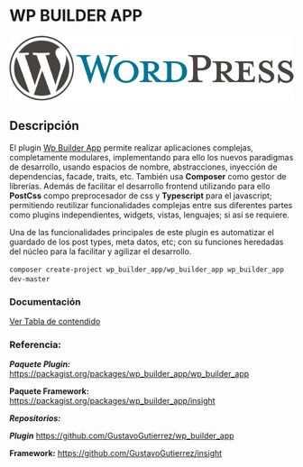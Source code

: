 # **WP BUILDER APP**

![](/assets/WordPress_logo.png)

## Descripción

El plugin [Wp Builder App](https://packagist.org/packages/wp_builder_app/wp_builder_app) permite realizar aplicaciones complejas, completamente modulares, implementando para ello los nuevos paradigmas de desarrollo, usando espacios de nombre, abstracciones, inyección de dependencias, facade, traits, etc. También usa **Composer** como gestor de librerías. Además de facilitar el desarrollo frontend utilizando para ello **PostCss** compo preprocesador de css y **Typescript** para el javascript; permitiendo reutilizar funcionalidades complejas entre sus diferentes partes como plugins independientes, widgets, vistas, lenguajes; si así se requiere.

Una de las funcionalidades principales de este plugin es automatizar el guardado de los post types, meta datos, etc; con su funciones heredadas del núcleo para la facilitar y agilizar el desarrollo.

`composer create-project wp_builder_app/wp_builder_app wp_builder_app dev-master`

### Documentación
[Ver Tabla de contendido](Summary.md)


### **Referencia:**

_**Paquete Plugin:**_
[https:\/\/packagist.org\/packages\/wp\_builder\_app\/wp\_builder\_app](https://packagist.org/packages/wp_builder_app/wp_builder_app)

**Paquete Framework:**
[https:\/\/packagist.org\/packages\/wp\_builder\_app\/insight](https://packagist.org/packages/wp_builder_app/insight)

_**Repositorios:**_

_**Plugin**_
[https:\/\/github.com\/GustavoGutierrez\/wp\_builder\_app](https://github.com/GustavoGutierrez/wp_builder_app)

**Framework:**
[https:\/\/github.com\/GustavoGutierrez\/insight](https://github.com/GustavoGutierrez/insight)



